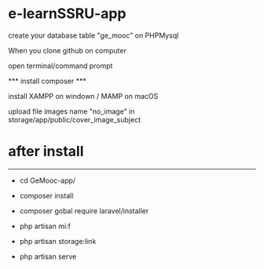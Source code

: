 # e-learnSSRU-app

create your database table "ge_mooc" on PHPMysql

When you clone github on computer

open terminal/command prompt

*** install composer ***

install XAMPP on windown / MAMP on macOS

upload file images name "no_image" in storage/app/public/cover_image_subject

# after install
-----------------------------------------------

- cd GeMooc-app/

- composer install 

- composer gobal require laravel/installer

- php artisan mi:f

- php artisan storage:link

- php artisan serve 
